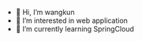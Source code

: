 - 👋 Hi, I’m wangkun
- 👀 I’m interested in web application
- 🌱 I’m currently learning SpringCloud

<!---
value-key/value-key is a ✨ special ✨ repository because its `README.md` (this file) appears on your GitHub profile.
You can click the Preview link to take a look at your changes.
--->

